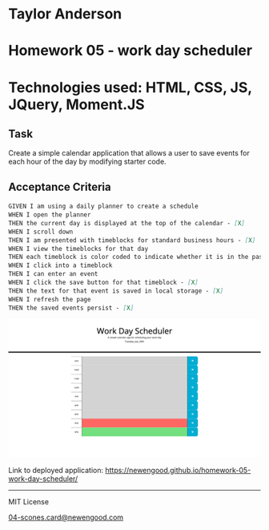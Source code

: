# Taylor Anderson
# Homework 05 - work day scheduler
# Technologies used: HTML, CSS, JS, JQuery, Moment.JS

## Task

Create a simple calendar application that allows a user to save events for each hour of the day by modifying starter code. 

## Acceptance Criteria

```md
GIVEN I am using a daily planner to create a schedule
WHEN I open the planner
THEN the current day is displayed at the top of the calendar - [X]
WHEN I scroll down
THEN I am presented with timeblocks for standard business hours - [X]
WHEN I view the timeblocks for that day
THEN each timeblock is color coded to indicate whether it is in the past, present, or future - [X]
WHEN I click into a timeblock
THEN I can enter an event
WHEN I click the save button for that timeblock - [X]
THEN the text for that event is saved in local storage - [X]
WHEN I refresh the page
THEN the saved events persist - [X]
```

![Screenshot of deployed application](./docs/images/screenshot.png)

Link to deployed application: https://newengood.github.io/homework-05-work-day-scheduler/

- - -
MIT License

04-scones.card@newengood.com
